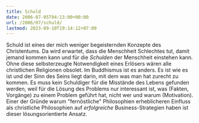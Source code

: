 ```yaml
---
title: Schuld
date: 2006-07-05T04:13:00+00:00
url: /2006/07/schuld/
lastmod: 2023-09-10T19:14:12+07:00
---
```

Schuld ist eines der mich weniger begeisternden Konzepte des Christentums. Da wird erwartet, dass die Menschheit Schlechtes tut, damit jemand kommen kann und für die _Schulden_ der Menschheit einstehen kann. Ohne diese selbsterzeugte Notwendigkeit eines Erlösers wären alle christlichen Religionen obsolet. Im Buddhismus ist es anders. Es ist wie es ist und der Sinn des Seins liegt darin, mit dem was man hat zurecht zu kommen. Es muss kein Schuldiger für die Misstände des Lebens gefunden werden, weil für die Lösung des Problems nur interessant ist, was (Fakten, Vorgänge) zu einem Problem geführt hat, nicht wer und warum (Motivation). Einer der Gründe warum "fernöstliche" Philosophien erheblicheren Einfluss als christliche Philosophien auf _erfolgreiche_ Business-Strategien haben ist dieser lösungsorientierte Ansatz.
